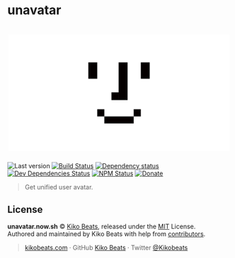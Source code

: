 # unavatar

<h1 align="center">
  <img style="width: 500px;" src="/static/banner.png" alt="unavatar">
  <br>
</h1>

![Last version](https://img.shields.io/github/tag/Kikobeats/unavatar.svg?style=flat-square)
[![Build Status](https://img.shields.io/travis/Kikobeats/unavatar/master.svg?style=flat-square)](https://travis-ci.org/Kikobeats/unavatar)
[![Dependency status](https://img.shields.io/david/Kikobeats/unavatar.svg?style=flat-square)](https://david-dm.org/Kikobeats/unavatar)
[![Dev Dependencies Status](https://img.shields.io/david/dev/Kikobeats/unavatar.svg?style=flat-square)](https://david-dm.org/Kikobeats/unavatar#info=devDependencies)
[![NPM Status](https://img.shields.io/npm/dm/unavatar.svg?style=flat-square)](https://www.npmjs.org/package/unavatar)
[![Donate](https://img.shields.io/badge/donate-paypal-blue.svg?style=flat-square)](https://paypal.me/Kikobeats)

> Get unified user avatar.

## License

**unavatar.now.sh** © [Kiko Beats](https://kikobeats.com), released under the [MIT](https://github.com/Kikobeats/unavatar.now.sh/blob/master/LICENSE.md) License.<br>
Authored and maintained by Kiko Beats with help from [contributors](https://github.com/Kikobeats/unavatar.now.sh/contributors).

> [kikobeats.com](https://kikobeats.com) · GitHub [Kiko Beats](https://github.com/Kikobeats) · Twitter [@Kikobeats](https://twitter.com/Kikobeats)

